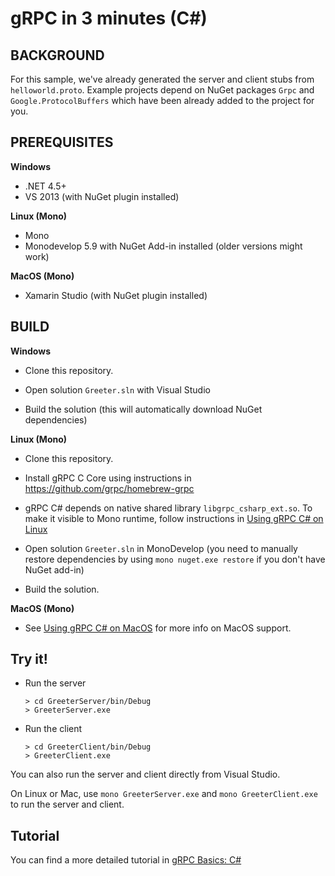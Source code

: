 gRPC in 3 minutes (C#)
========================

BACKGROUND
-------------
For this sample, we've already generated the server and client stubs from `helloworld.proto`. 
Example projects depend on NuGet packages `Grpc` and `Google.ProtocolBuffers` which have been already added to the project for you.

PREREQUISITES
-------------
**Windows**
- .NET 4.5+
- VS 2013 (with NuGet plugin installed)

**Linux (Mono)**
- Mono
- Monodevelop 5.9 with NuGet Add-in installed (older versions might work)

**MacOS (Mono)**
- Xamarin Studio (with NuGet plugin installed)

BUILD
-------

**Windows**
- Clone this repository.

- Open solution `Greeter.sln` with Visual Studio

- Build the solution (this will automatically download NuGet dependencies)

**Linux (Mono)**
- Clone this repository.

- Install gRPC C Core using instructions in https://github.com/grpc/homebrew-grpc

- gRPC C# depends on native shared library `libgrpc_csharp_ext.so`. To make it visible
  to Mono runtime, follow instructions in [Using gRPC C# on Linux](https://github.com/grpc/grpc/tree/master/src/csharp#usage-linux-mono)

- Open solution `Greeter.sln` in MonoDevelop (you need to manually restore dependencies by using `mono nuget.exe restore` if you don't have NuGet add-in)

- Build the solution.

**MacOS (Mono)**
- See [Using gRPC C# on MacOS](https://github.com/grpc/grpc/tree/master/src/csharp#usage-macos-mono) for more info
  on MacOS support.

Try it! 
-------

- Run the server

  ```
  > cd GreeterServer/bin/Debug
  > GreeterServer.exe
  ```

- Run the client

  ```
  > cd GreeterClient/bin/Debug
  > GreeterClient.exe
  ```

You can also run the server and client directly from Visual Studio.

On Linux or Mac, use `mono GreeterServer.exe` and `mono GreeterClient.exe` to run the server and client.

Tutorial
--------

You can find a more detailed tutorial in [gRPC Basics: C#](examples/csharp/route_guide/README.md)
